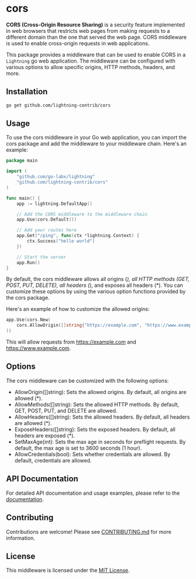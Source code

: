 # cors

**CORS (Cross-Origin Resource Sharing)** is a security feature implemented in web browsers that restricts web pages from making requests to a different domain than the one that served the web page. CORS middleware is used to enable cross-origin requests in web applications.

This package provides a middleware that can be used to enable CORS in a `Lightning` go web application. The middleware can be configured with various options to allow specific origins, HTTP methods, headers, and more.

## Installation

```bash
go get github.com/lightning-contrib/cors
```

## Usage

To use the cors middleware in your Go web application, you can import the cors package and add the middleware to your middleware chain. Here's an example:

```go
package main

import (
	"github.com/go-labx/lightning"
	"github.com/lightning-contrib/cors"
)

func main() {
	app := lightning.DefaultApp()

    // Add the CORS middleware to the middleware chain
	app.Use(cors.Default())

    // Add your routes here
	app.Get("/ping", func(ctx *lightning.Context) {
		ctx.Success("hello world")
	})

    // Start the server
	app.Run()
}
```

By default, the cors middleware allows all origins (*), all HTTP methods (GET, POST, PUT, DELETE), all headers (*), and exposes all headers (*). You can customize these options by using the various option functions provided by the cors package.

Here's an example of how to customize the allowed origins:

```go
app.Use(cors.New(
    cors.AllowOrigin([]string{"https://example.com", "https://www.example.com"}),
))
```

This will allow requests from https://example.com and https://www.example.com.

## Options

The cors middleware can be customized with the following options:

- AllowOrigin([]string): Sets the allowed origins. By default, all origins are allowed (*).
- AllowMethods([]string): Sets the allowed HTTP methods. By default, GET, POST, PUT, and DELETE are allowed.
- AllowHeaders([]string): Sets the allowed headers. By default, all headers are allowed (*).
- ExposeHeaders([]string): Sets the exposed headers. By default, all headers are exposed (*).
- SetMaxAge(int): Sets the max age in seconds for preflight requests. By default, the max age is set to 3600 seconds (1 hour).
- AllowCredentials(bool): Sets whether credentials are allowed. By default, credentials are allowed.



## API Documentation

For detailed API documentation and usage examples, please refer to the [documentation](https://pkg.go.dev/github.com/lightning-contrib/cors).

## Contributing

Contributions are welcome! Please see [CONTRIBUTING.md](https://github.com/lightning-contrib/cors/blob/main/CONTRIBUTING.md) for more information.

## License

This middleware is licensed under the [MIT License](https://github.com/lightning-contrib/cors/blob/main/LICENSE). 
